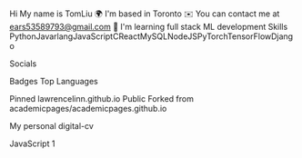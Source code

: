 Hi My name is TomLiu
🌍  I'm based in Toronto
✉️  You can contact me at ears53589793@gmail.com
🧠  I'm learning full stack ML development
Skills
PythonJavarlangJavaScriptCReactMySQLNodeJSPyTorchTensorFlowDjango

Socials


Badges
Top Languages

Pinned
 lawrencelinn.github.io Public
Forked from academicpages/academicpages.github.io

My personal digital-cv

 JavaScript  1
